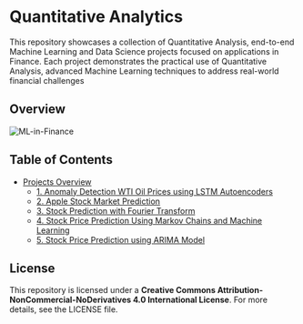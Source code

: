 # Quantitative Analytics

This repository showcases a collection of Quantitative Analysis, end-to-end Machine Learning and Data Science projects focused on applications in Finance. Each project demonstrates the practical use of Quantitative Analysis,  advanced Machine Learning techniques to address real-world financial challenges

## Overview

![ML-in-Finance](https://github.com/user-attachments/assets/87148c4d-21c7-418c-bdca-d78ab8882996)


## Table of Contents

- [Projects Overview](#projects-overview)
  - [1. Anomaly Detection WTI Oil Prices using LSTM Autoencoders](#1-Anomaly-Detection-WTI-Oil-Prices-using-LSTM-Autoencoders)
  - [2. Apple Stock Market Prediction](#2-Apple-Stock-Market-Prediction)
  - [3. Stock Prediction with Fourier Transform](#3-Stock-Prediction-with-Fourier-Transform)
  - [4. Stock Price Prediction Using Markov Chains and Machine Learning](#4-Stock-Price-Prediction-Using-Markov-Chains-and-Machine-Learning)
  - [5. Stock Price Prediction using ARIMA Model](#5-Stock-Price-Prediction-using-ARIMA-Model)
 




## License
This repository is licensed under a **Creative Commons Attribution-NonCommercial-NoDerivatives 4.0 International License**. For more details, see the LICENSE file.




